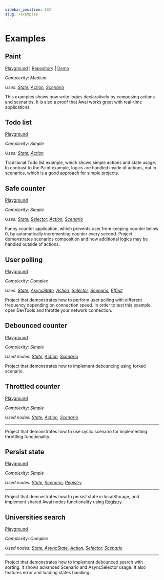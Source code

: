 ```yaml
---
sidebar_position: 102
slug: /examples
---
```


# Examples

## Paint

[Playground](https://codesandbox.io/p/github/yuriyyakym/awai-paint/master) | [Repository](https://github.com/yuriyyakym/awai-paint) | [Demo](https://awai-paint.vercel.app/)

_Complexity: Medium_

_Uses: [State](/state), [Action](/action), [Scenario](/scenario)_

This examples shows how write logics declaratively by composing actions and scenarios. It is also a proof that Awai works great with real-time applications.

## Todo list

[Playground](https://codesandbox.io/p/sandbox/awai--todo-list-wqyjfz?file=%2FREADME.md%3A3%2C23)

_Complexity: Simple_

_Uses: [State](/state), [Action](/action)_

Traditional Todo list example, which shows simple actions and state usage. In contrast to the Paint example, logics are handled inside of actions, not in scenarios, which is a good approach for simple projects.

## Safe counter

[Playground](https://codesandbox.io/p/sandbox/awai--cunter-qk7h6p?file=%2FREADME.md%3A3%2C23)

_Complexity: Simple_

_Uses: [State](/state), [Selector](/selector), [Action](/action), [Scenario](/scenario)_

Funny counter application, which prevents user from keeping counter below 0, by automatically incrementing counter every second. Project demonstrates scenarios composition and how additional logics may be handled outside of actions.

## User polling

[Playground](https://codesandbox.io/p/sandbox/awai--polling-63572c?file=%2FREADME.md%3A3%2C23)

_Complexity: Complex_

_Uses: [State](/state), [AsyncState](/async-state), [Action](/action), [Selector](/selector), [Scenario](/scenario), [Effect](/effect)_

Project that demonstrates how to perform user polling with different frequency depending on connection speed.
In order to test this example, open DevTools and throttle your network connection.

## Debounced counter

[Playground](https://codesandbox.io/p/sandbox/awai--debounce-tt97h5?file=%2FREADME.md%3A3%2C23)

_Complexity: Simple_

_Used nodes: [State](/state), [Action](/action), [Scenario](/scenario)_

Project that demonstrates how to implement debouncing using forked scenario.

## Throttled counter

[Playground](https://codesandbox.io/p/sandbox/awai--throttle-k38s9h?file=%2FREADME.md%3A3%2C23)

_Complexity: Simple_

_Used nodes: [State](/state), [Action](/action), [Scenario](/scenario)_

---

Project that demonstrates how to use cyclic scenario for implementing throttling functionality.

## Persist state

[Playground](https://codesandbox.io/p/sandbox/awai--persist-2kfnxp?file=%2FREADME.md%3A3%2C23)

_Complexity: Simple_

_Used nodes: [State](/state), [Scenario](/scenario), [Registry](/registry)_

---

Project that demonstrates how to persist state in localStorage, and implement shared Awai nodes functionality using [Registry](/registry).

## Universities search

[Playground](https://codesandbox.io/p/sandbox/awai--universities-search-9n9c5k?file=%2FREADME.md%3A3%2C23)

_Complexity: Complex_

_Used nodes: [State](/state), [AsyncState](/async-state), [Action](/action), [Selector](/selector), [Scenario](/scenario)_

---

Project that demonstrates how to implement debounced search with sorting.
It shows advanced Scenario and AsyncSelector usage. It also features error and loading states handling.
